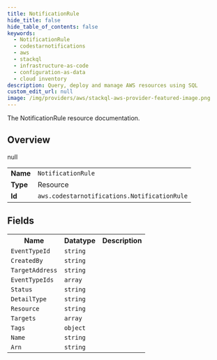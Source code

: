 ```yaml
---
title: NotificationRule
hide_title: false
hide_table_of_contents: false
keywords:
  - NotificationRule
  - codestarnotifications
  - aws
  - stackql
  - infrastructure-as-code
  - configuration-as-data
  - cloud inventory
description: Query, deploy and manage AWS resources using SQL
custom_edit_url: null
image: /img/providers/aws/stackql-aws-provider-featured-image.png
---
```

The NotificationRule resource documentation.

## Overview
<table><tbody>
<tr><td><b>Name</b></td><td><code>NotificationRule</code></td></tr>
<tr><td><b>Type</b></td><td>Resource</td></tr>
null
<tr><td><b>Id</b></td><td><code>aws.codestarnotifications.NotificationRule</code></td></tr>
</tbody></table>

## Fields
<table><tbody>
<tr><th>Name</th><th>Datatype</th><th>Description</th></tr>
<tr><td><code>EventTypeId</code></td><td><code>string</code></td><td></td></tr><tr><td><code>CreatedBy</code></td><td><code>string</code></td><td></td></tr><tr><td><code>TargetAddress</code></td><td><code>string</code></td><td></td></tr><tr><td><code>EventTypeIds</code></td><td><code>array</code></td><td></td></tr><tr><td><code>Status</code></td><td><code>string</code></td><td></td></tr><tr><td><code>DetailType</code></td><td><code>string</code></td><td></td></tr><tr><td><code>Resource</code></td><td><code>string</code></td><td></td></tr><tr><td><code>Targets</code></td><td><code>array</code></td><td></td></tr><tr><td><code>Tags</code></td><td><code>object</code></td><td></td></tr><tr><td><code>Name</code></td><td><code>string</code></td><td></td></tr><tr><td><code>Arn</code></td><td><code>string</code></td><td></td></tr>
</tbody></table>